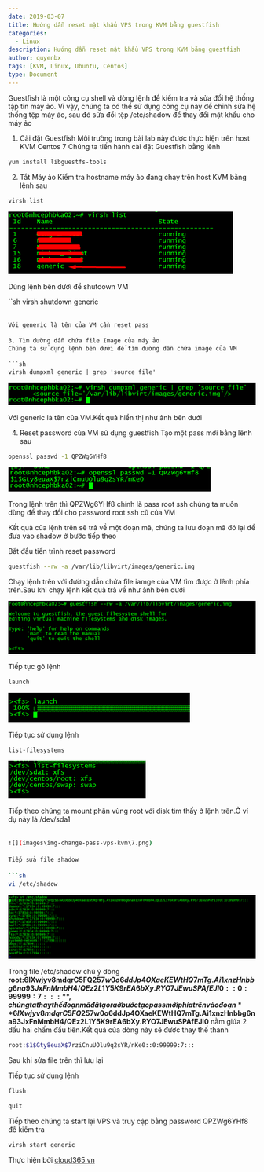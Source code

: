 ```yaml
---
date: 2019-03-07
title: Hướng dẫn reset mật khẩu VPS trong KVM bằng guestfish 
categories:
  - Linux
description: Hướng dẫn reset mật khẩu VPS trong KVM bằng guestfish
author: quyenbx
tags: [KVM, Linux, Ubuntu, Centos]
type: Document
---
```

Guestfish là một công cụ shell và dòng lệnh để kiểm tra và sửa đổi hệ thống tập tin máy ảo. Vì vậy, chúng ta có thể sử dụng công cụ này để chỉnh sửa hệ thống tệp máy ảo, sau đó sửa đổi tệp /etc/shadow để thay đổi mật khẩu cho máy ảo

1. Cài đặt Guestfish 
Môi trường trong bài lab này được thực hiện trên host KVM Centos 7
Chúng ta tiến hành cài đặt Guestfish bằng lênh

```sh
yum install libguestfs-tools
```

2. Tắt Máy ảo
Kiểm tra hostname máy ảo đang chạy trên host KVM bằng lệnh sau

```sh
virsh list
```

![](images\img-change-pass-vps-kvm\1.png)

Dùng lệnh bên dưới để shutdown VM

``sh
virsh shutdown generic
```

Với generic là tên của VM cần reset pass

3. Tìm đường dẫn chứa file Image của máy ảo
Chúng ta sử dụng lệnh bên dưới để tìm đường dẫn chứa image của VM

```sh
virsh dumpxml generic | grep 'source file'
```

![](images\img-change-pass-vps-kvm\2.png)

Với generic là tên của VM.Kết quả hiển thị như ảnh bên dưới

4. Reset password của VM sử dụng guestfish
Tạo một pass mới bằng lênh sau

```sh
openssl passwd -1 QPZWg6YHf8
```

![](images\img-change-pass-vps-kvm\3.png)

Trong lệnh trên thì QPZWg6YHf8 chính là pass root ssh chúng ta muốn dùng để thay đổi cho password root ssh cũ của VM

Kết quả của lệnh trên sẽ trả về một đoạn mã, chúng ta lưu đoạn mã đó lại để đưa vào shadow ở bước tiếp theo

Bắt đầu tiến trình reset password

```sh
guestfish --rw -a /var/lib/libvirt/images/generic.img
```

Chạy lệnh trên với đường dẫn chứa file iamge của VM tìm được ở lênh phía trên.Sau khi chạy lệnh kết quả trả về như ảnh bên dưới

![](images\img-change-pass-vps-kvm\4.png)

Tiếp tục gõ lệnh

```sh
launch
```

![](images\img-change-pass-vps-kvm\5.png)

Tiếp tục sử dụng lệnh

```sh
list-filesystems
```

![](images\img-change-pass-vps-kvm\6.png)

Tiếp theo chúng ta mount phân vùng root với disk tìm thấy ở lệnh trên.Ở ví dụ này là /dev/sda1

```sh

![](images\img-change-pass-vps-kvm\7.png)

Tiếp sửa file shadow

```sh
vi /etc/shadow
```

![](images\img-change-pass-vps-kvm\8.png)

Trong file /etc/shadow chú ý dòng **root:$6$lXwjyv8mdqrC5FQ2$57w0o6ddJp4OXaeKEWtHQ7mTg.Ai1xnzHnbbg6na93JxFnMmbH4/QEz2L1Y5K9rEA6bXy.RYO7JEwuSPAfEJl0::0:99999:7:::** , chúng ta thay thế đoạn mã đã tạo ra ở bước tạo pass mới phía trên vào đoạn **$6$lXwjyv8mdqrC5FQ2$57w0o6ddJp4OXaeKEWtHQ7mTg.Ai1xnzHnbbg6na93JxFnMmbH4/QEz2L1Y5K9rEA6bXy.RYO7JEwuSPAfEJl0** nằm giứa 2 dấu hai chấm đầu tiên.Kết quả của dòng này sẽ được thay thế thành

```sh
root:$1$Gty8euaX$7rziCnuUOlu9q2sYR/nKe0::0:99999:7:::
```

Sau khi sửa file trên thì lưu lại

Tiếp tục sử dụng lệnh

```sh
flush
```

```sh
quit
```

Tiếp theo chúng ta start lại VPS và truy cập bằng password QPZWg6YHf8 để kiểm tra

```sh
virsh start generic
```

Thực hiện bởi <a href="https://cloud365.vn/" target="_blank">cloud365.vn</a>




